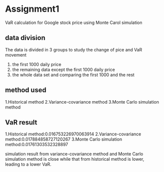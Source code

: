 # Assignment1

VaR calculation for Google stock price using Monte Carol simulation

## data division
The data is divided in 3 groups to study the change of pice and VaR movement
1. the first 1000 daily price
2. the remaining data except the first 1000 daily price
3. the whole data set and comparing the first 1000 and the rest

## method used
1.Historical method
2.Variance-covariance method
3.Monte Carlo simulation method

## VaR result
1.Historical method:0.016753226970063914
2.Variance-covariance method:0.017884858727120267 
3.Monte Carlo simulation method:0.01761303532328897

simulation result from variance-covariance method and Monte Carlo simulation method is close while that from historical method is lower, leading to a lower VaR.


